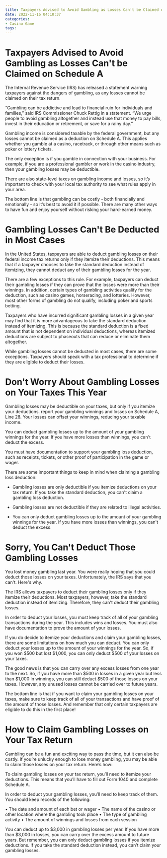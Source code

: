 ```yaml
---
title: Taxpayers Advised to Avoid Gambling as Losses Can't be Claimed on Schedule A
date: 2022-11-16 04:10:37
categories:
- Casino Game
tags:
---
```



#  Taxpayers Advised to Avoid Gambling as Losses Can't be Claimed on Schedule A

The Internal Revenue Service (IRS) has released a statement warning taxpayers against the dangers of gambling, as any losses cannot be claimed on their tax return.

“Gambling can be addictive and lead to financial ruin for individuals and families,” said IRS Commissioner Chuck Rettig in a statement. “We urge people to avoid gambling altogether and instead use that money to pay bills, invest in their education or retirement, or save for a rainy day.”

Gambling income is considered taxable by the federal government, but any losses cannot be claimed as a deduction on Schedule A. This applies whether you gamble at a casino, racetrack, or through other means such as poker or lottery tickets.

The only exception is if you gamble in connection with your business. For example, if you are a professional gambler or work in the casino industry, then your gambling losses may be deductible.

There are also state-level taxes on gambling income and losses, so it’s important to check with your local tax authority to see what rules apply in your area.

The bottom line is that gambling can be costly - both financially and emotionally - so it’s best to avoid it if possible. There are many other ways to have fun and enjoy yourself without risking your hard-earned money.

#  Gambling Losses Can't Be Deducted in Most Cases

In the United States, taxpayers are able to deduct gambling losses on their federal income tax returns only if they itemize their deductions. This means that if a taxpayer chooses to take the standard deduction instead of itemizing, they cannot deduct any of their gambling losses for the year.

There are a few exceptions to this rule. For example, taxpayers can deduct their gambling losses if they can prove that the losses were more than their winnings. In addition, certain types of gambling activities qualify for the deduction, such as casino games, horseracing, and lotteries. However, most other forms of gambling do not qualify, including poker and sports betting.

Taxpayers who have incurred significant gambling losses in a given year may find that it is more advantageous to take the standard deduction instead of itemizing. This is because the standard deduction is a fixed amount that is not dependent on individual deductions, whereas itemized deductions are subject to phaseouts that can reduce or eliminate them altogether.

While gambling losses cannot be deducted in most cases, there are some exceptions. Taxpayers should speak with a tax professional to determine if they are eligible to deduct their losses.

#  Don't Worry About Gambling Losses on Your Taxes This Year

Gambling losses may be deductible on your taxes, but only if you itemize your deductions. report your gambling winnings and losses on Schedule A, Line 28. Your losses can offset your winnings, reducing your taxable income.

You can deduct gambling losses up to the amount of your gambling winnings for the year. If you have more losses than winnings, you can't deduct the excess.

You must have documentation to support your gambling loss deduction, such as receipts, tickets, or other proof of participation in the game or wager.

There are some important things to keep in mind when claiming a gambling loss deduction:

- Gambling losses are only deductible if you itemize deductions on your tax return. If you take the standard deduction, you can't claim a gambling loss deduction.

- Gambling losses are not deductible if they are related to illegal activities.

- You can only deduct gambling losses up to the amount of your gambling winnings for the year. If you have more losses than winnings, you can't deduct the excess.

#  Sorry, You Can't Deduct Those Gambling Losses


You lost money gambling last year. You were really hoping that you could deduct those losses on your taxes. Unfortunately, the IRS says that you can't. Here's why.

The IRS allows taxpayers to deduct their gambling losses only if they itemize their deductions. Most taxpayers, however, take the standard deduction instead of itemizing. Therefore, they can't deduct their gambling losses.

In order to deduct your losses, you must keep track of all of your gambling transactions during the year. This includes wins and losses. You must also have documentation to prove the amount of your losses.

If you do decide to itemize your deductions and claim your gambling losses, there are some limitations on how much you can deduct. You can only deduct your losses up to the amount of your winnings for the year. So, if you won $500 but lost $1,000, you can only deduct $500 of your losses on your taxes.

The good news is that you can carry over any excess losses from one year to the next. So, if you have more than $500 in losses in a given year but less than $1,000 in winnings, you can still deduct $500 of those losses on your taxes. However, any unused losses cannot be carried over to future years.

The bottom line is that if you want to claim your gambling losses on your taxes, make sure to keep track of all of your transactions and have proof of the amount of those losses. And remember that only certain taxpayers are eligible to do this in the first place!

#  How to Claim Gambling Losses on Your Tax Return

Gambling can be a fun and exciting way to pass the time, but it can also be costly. If you’re unlucky enough to lose money gambling, you may be able to claim those losses on your tax return. Here’s how:

To claim gambling losses on your tax return, you’ll need to itemize your deductions. This means that you’ll have to fill out Form 1040 and complete Schedule A.

In order to deduct your gambling losses, you’ll need to keep track of them. You should keep records of the following:

• The date and amount of each bet or wager
• The name of the casino or other location where the gambling took place
• The type of gambling activity
• The amount of winnings and losses from each session

You can deduct up to $3,000 in gambling losses per year. If you have more than $3,000 in losses, you can carry over the excess amount to future years. But remember, you can only deduct gambling losses if you itemize deductions. If you take the standard deduction instead, you can’t claim your gambling losses.